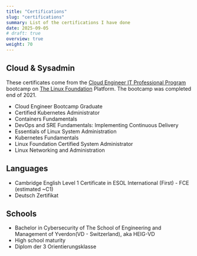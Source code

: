 ```yaml
---
title: "Certifications"
slug: "certifications"
summary: List of the certifications I have done
date: 2025-09-05
# draft: true
overview: true
weight: 70
---
```


## Cloud & Sysadmin

These certificates come from the [Cloud Engineer IT Professional Program](https://training.linuxfoundation.org/training/cloud-engineer-itprofessionalprogram/) bootcamp on [The Linux Foundation](https://www.linuxfoundation.org/) Platform. The bootcamp was completed end of 2021.

* Cloud Engineer Bootcamp Graduate
* Certified Kubernetes Administrator
* Containers Fundamentals
* DevOps and SRE Fundamentals: Implementing Continuous Delivery
* Essentials of Linux System Administration
* Kubernetes Fundamentals
* Linux Foundation Certified System Administrator
* Linux Networking and Administration


## Languages
* Cambridge English Level 1 Certificate in ESOL International (First) - FCE (estimated ~C1)
* Deutsch Zertifikat

## Schools
* Bachelor in Cybersecurity of The School of Engineering and Management of Yverdon(VD - Switzerland), aka HEIG-VD 
* High school maturity
* Diplom der 3 Orientierungsklasse